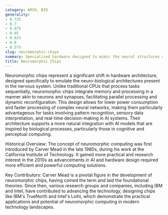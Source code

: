 ```yaml
---
category: ARCH, BIO
generality:
- 0.725
- 0.7
- 0.675
- 0.65
- 0.625
- 0.6
- 0.575
slug: neuromorphic-chips
summary: Specialized hardware designed to mimic the neural structures and functioning of the human brain to enhance computational efficiency and speed in processing AI algorithms.
title: Neuromorphic Chips
---
```


Neuromorphic chips represent a significant shift in hardware architecture, designed specifically to emulate the neuro-biological architectures present in the nervous system. Unlike traditional CPUs that process tasks sequentially, neuromorphic chips integrate memory and processing in a manner akin to neurons and synapses, facilitating parallel processing and dynamic reconfiguration. This design allows for lower power consumption and faster processing of complex neural networks, making them particularly advantageous for tasks involving pattern recognition, sensory data interpretation, and real-time decision-making in AI systems. Their architecture supports a more natural integration with AI models that are inspired by biological processes, particularly those in cognitive and perceptual computing.

Historical Overview: The concept of neuromorphic computing was first introduced by Carver Mead in the late 1980s, during his work at the California Institute of Technology. It gained more practical and research interest in the 2010s as advancements in AI and hardware design required more efficient and powerful computing solutions.

Key Contributors: Carver Mead is a pivotal figure in the development of neuromorphic chips, having coined the term and laid the foundational theories. Since then, various research groups and companies, including IBM and Intel, have contributed to advancing the technology, designing chips like IBM's TrueNorth and Intel's Loihi, which demonstrate the practical applications and potential of neuromorphic computing in modern technology landscapes.